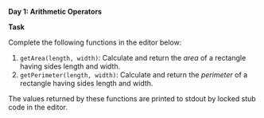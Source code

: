 **Day 1: Arithmetic Operators** <br>

**Task** <br>

Complete the following functions in the editor below:

1. `getArea(length, width)`: Calculate and return the *area* of a rectangle having sides length and width. 
2. `getPerimeter(length, width)`: Calculate and return the *perimeter* of a rectangle having sides length and width.

The values returned by these functions are printed to stdout by locked stub code in the editor.
